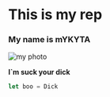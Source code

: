# This is my rep
### My name is mYKYTA

![my photo](https://static.wikia.nocookie.net/magicmush/images/a/a9/False_Imposter.jpg/revision/latest?cb=20240924115517)

**I`m suck your dick**

```javascript
let boo = Dick
```

